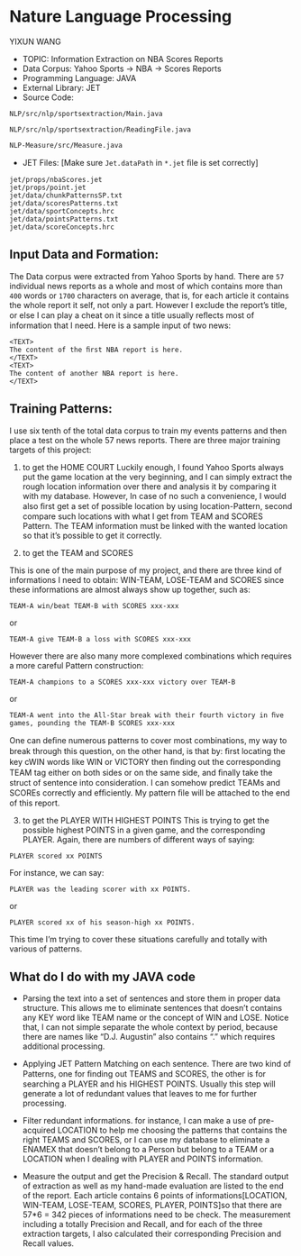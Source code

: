 Nature Language Processing
========
YIXUN WANG

* TOPIC: Information Extraction on NBA Scores Reports 
* Data Corpus: Yahoo Sports -> NBA -> Scores Reports 
* Programming Language: JAVA 
* External Library: JET 
* Source Code:
``` 
NLP/src/nlp/sportsextraction/Main.java
```
```
NLP/src/nlp/sportsextraction/ReadingFile.java 
```
```
NLP-Measure/src/Measure.java 
```

* JET Files: [Make sure `Jet.dataPath` in `*.jet` ﬁle is set correctly] 
```
jet/props/nbaScores.jet 
jet/props/point.jet 
jet/data/chunkPatternsSP.txt 
jet/data/scoresPatterns.txt 
jet/data/sportConcepts.hrc 
jet/data/pointsPatterns.txt 
jet/data/scoreConcepts.hrc
```

## Input Data and Formation: 
The Data corpus were extracted from Yahoo Sports by hand. There are `57` individual news reports as a whole and most of which contains more than `400` words or `1700` characters on average, that is, for each article it contains the whole report it self, not only a part. However I exclude the report’s title, or else I can play a cheat on it since a title usually reﬂects most of information that I need.
Here is a sample input of two news:
```
<TEXT> 
The content of the ﬁrst NBA report is here.
</TEXT> 
<TEXT> 
The content of another NBA report is here.
</TEXT> 
```

## Training Patterns: 
I use six tenth of the total data corpus to train my events patterns and then place a test on the whole 57 news reports. There are three major training targets of this project:

1) to get the HOME COURT 
Luckily enough, I found Yahoo Sports always put the game location at the very beginning, and I can simply extract the rough location information over there and analysis it by comparing it with my database. However, In case of no such a convenience, I would also ﬁrst get a set of possible location by using location-Pattern, second compare such locations with what I get from TEAM and SCORES Pattern. The TEAM information must be linked with the wanted location so that it’s possible to get it correctly.

2) to get the TEAM and SCORES

This is one of the main purpose of my project, and there are three kind of informations I 
need to obtain: WIN-TEAM, LOSE-TEAM and SCORES since these informations are almost 
always show up together, such as: 
```
TEAM-A win/beat TEAM-B with SCORES xxx-xxx
``` 
or 
```
TEAM-A give TEAM-B a loss with SCORES xxx-xxx
```

However there are also many more complexed combinations which requires a more careful 
Pattern construction: 
```
TEAM-A champions to a SCORES xxx-xxx victory over TEAM-B
``` 
or 
```
TEAM-A went into the All-Star break with their fourth victory in ﬁve games, pounding the TEAM-B SCORES xxx-xxx
``` 

One can deﬁne numerous patterns to cover most combinations, my way to break through this question, on the other hand, is that by: ﬁrst locating the key cWIN words like WIN or VICTORY 
then ﬁnding out the corresponding TEAM tag either on both sides or on the same side, and ﬁnally take the struct of sentence into consideration. I can somehow predict TEAMs and SCOREs correctly and efﬁciently. 
My pattern ﬁle will be attached to the end of this report. 

3) to get the PLAYER WITH HIGHEST POINTS 
This is trying to get the possible highest POINTS in a given game, and the corresponding PLAYER. Again, there are numbers of different ways of saying: 
```
PLAYER scored xx POINTS
``` 
For instance, we can say: 
```
PLAYER was the leading scorer with xx POINTS.
``` 
or 
```
PLAYER scored xx of his season-high xx POINTS.
``` 
This time I’m trying to cover these situations carefully and totally with various of patterns. 

## What do I do with my JAVA code 
* Parsing the text into a set of sentences and store them in proper data structure. This allows me to eliminate sentences that doesn’t contains any KEY word like TEAM name or the concept of WIN and LOSE. Notice that, I can not simple separate the whole context by period, because there are names like “D.J. Augustin” also contains “.” which requires additional processing.


* Applying JET Pattern Matching on each sentence. There are two kind of Patterns, one for ﬁnding out TEAMS and SCORES, the other is for searching a PLAYER and his HIGHEST POINTS. Usually this step will generate a lot of redundant values that leaves to me for further processing.


* Filter redundant informations. for instance, I can make a use of pre-acquired LOCATION to help me choosing the patterns that contains the right TEAMS and SCORES, or I can use my database to eliminate a ENAMEX that doesn’t belong to a Person but belong to a TEAM or a LOCATION when I dealing with PLAYER and POINTS information.


* Measure the output and get the Precision & Recall. The standard output of extraction as well as my hand-made evaluation are listed to the end of the report. Each article contains 6 points of informations[LOCATION, WIN-TEAM, LOSE-TEAM, SCORES, PLAYER, POINTS]so that there are 57*6 = 342 pieces of informations need to be check. The measurement including a totally Precision and Recall, and for each of the three extraction targets, I also calculated their corresponding Precision and Recall values.
